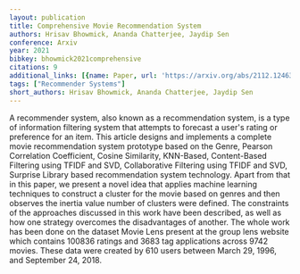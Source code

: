 ```yaml
---
layout: publication
title: Comprehensive Movie Recommendation System
authors: Hrisav Bhowmick, Ananda Chatterjee, Jaydip Sen
conference: Arxiv
year: 2021
bibkey: bhowmick2021comprehensive
citations: 9
additional_links: [{name: Paper, url: 'https://arxiv.org/abs/2112.12463'}]
tags: ["Recommender Systems"]
short_authors: Hrisav Bhowmick, Ananda Chatterjee, Jaydip Sen
---
```

A recommender system, also known as a recommendation system, is a type of
information filtering system that attempts to forecast a user's rating or
preference for an item. This article designs and implements a complete movie
recommendation system prototype based on the Genre, Pearson Correlation
Coefficient, Cosine Similarity, KNN-Based, Content-Based Filtering using TFIDF
and SVD, Collaborative Filtering using TFIDF and SVD, Surprise Library based
recommendation system technology. Apart from that in this paper, we present a
novel idea that applies machine learning techniques to construct a cluster for
the movie based on genres and then observes the inertia value number of
clusters were defined. The constraints of the approaches discussed in this work
have been described, as well as how one strategy overcomes the disadvantages of
another. The whole work has been done on the dataset Movie Lens present at the
group lens website which contains 100836 ratings and 3683 tag applications
across 9742 movies. These data were created by 610 users between March 29,
1996, and September 24, 2018.